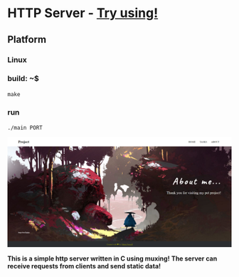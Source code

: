 # HTTP Server - [Try using!](http://fetisoff.herokuapp.com)
## Platform 
### Linux
### build: ~$ 
    make
### run
    ./main PORT
![GitHub Logo](wwwroot/statics/images/logo.png)

**This is a simple http server written in C using muxing!**
**The server can receive requests from clients and send static data!**
